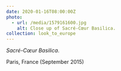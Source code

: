 ```yaml
---
date: 2020-01-16T08:00:00Z
photo:
  - url: /media/1579161600.jpg
    alt: Close up of Sacré-Cœur Basilica.
collection: look_to_europe
---
```

*Sacré-Cœur Basilica*.

Paris, France (September 2015)
